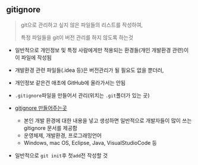 ## gitignore

> git으로 관리하고 싶지 않은 파일들의 리스트를 작성하여,
>
> 특정 파일들을 git이 버전 관리를 하지 않도록 하는것

- 일반적으로 개인정보 및 특정 사람에게만 적용되는 환경들(개인 개발환경 관련)이 이 파일에 작성됨
- 개발환경 관련 파일들(.idea 등)은 버전관리가 될 필요도 없을 뿐더러, 
- 개인정보 같은건 애초에 GitHub에 올라가서는 안됨
- `.gitignore`파일을 만들어서 관리(위치는 `.git`폴더가 있는 곳)
- [gitignore 만들어주는곳](https://gitignore.io/)
  - 본인 개발 환경에 대한 내용을 넣고 생성하면 일반적으로 개발자들이 많이 쓰는 gitignore 문서를 제공함
  - 운영체제, 개발환경, 프로그래밍언어
  - Windows, mac OS, Eclipse, Java, VisualStudioCode 등

- 일반적으로 `git init`후 첫`add`전 작성할 것